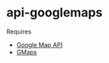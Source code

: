 api-googlemaps
==============

Requires 
- [Google Map API](https://developers.google.com/maps/documentation/javascript/tutorial)
- [GMaps](http://hpneo.github.io/gmaps/)
